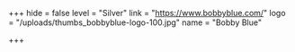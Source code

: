 +++
hide = false
level = "Silver"
link = "https://www.bobbyblue.com/"
logo = "/uploads/thumbs_bobbyblue-logo-100.jpg"
name = "Bobby Blue"

+++
